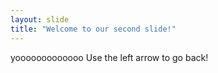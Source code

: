 ```yaml
---
layout: slide
title: "Welcome to our second slide!"
---
```

yooooooooooooo
Use the left arrow to go back!
